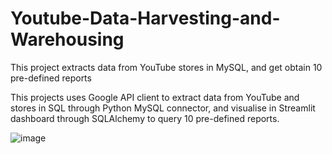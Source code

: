 # Youtube-Data-Harvesting-and-Warehousing
This project extracts data from YouTube stores in MySQL, and get obtain 10 pre-defined reports


This projects uses Google API client to extract data from YouTube and stores in SQL through Python MySQL connector, and visualise in Streamlit dashboard through SQLAlchemy to query 10 pre-defined reports.

![image](https://github.com/ahamedashfaq/Youtube-Data-Harvesting-and-Warehousing/assets/98206120/84811b7d-49e1-492f-8cf8-7326aa962938)

